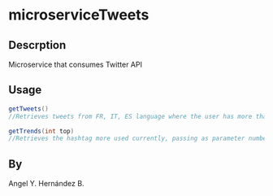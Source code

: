 # microserviceTweets

## Descrption
Microservice that consumes Twitter API

## Usage

```java
getTweets()
//Retrieves tweets from FR, IT, ES language where the user has more than 1500 followers

getTrends(int top)
//Retrieves the hashtag more used currently, passing as parameter number 1 until 10.
```
## By
Angel Y. Hernández B.
